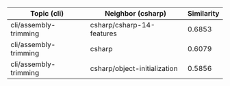 | Topic (cli) | Neighbor (csharp) | Similarity |
|-------------|-------------------|------------|
| cli/assembly-trimming | csharp/csharp-14-features | 0.6853 |
| cli/assembly-trimming | csharp | 0.6079 |
| cli/assembly-trimming | csharp/object-initialization | 0.5856 |

